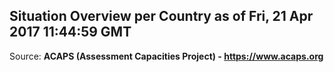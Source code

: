 ## Situation Overview per Country as of Fri, 21 Apr 2017 11:44:59 GMT

Source: **ACAPS (Assessment Capacities Project) - https://www.acaps.org**
